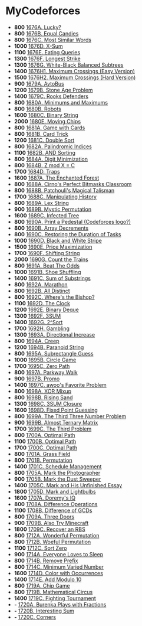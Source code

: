 # MyCodeforces

- **800** [1676A. Lucky?](./solutions/1676A.cpp)
- **800** [1676B. Equal Candies](./solutions/1676B.cpp)
- **800** [1676C. Most Similar Words](./solutions/1676C.cpp)
- **1000** [1676D. X-Sum](./solutions/1676D.cpp)
- **1100** [1676E. Eating Queries](./solutions/1676E.cpp)
- **1300** [1676F. Longest Strike](./solutions/1676F.cpp)
- **1300** [1676G. White-Black Balanced Subtrees](./solutions/1676G.cpp)
- **1400** [1676H1. Maximum Crossings (Easy Version)](./solutions/1676H2.cpp)
- **1500** [1676H2. Maximum Crossings (Hard Version)](./solutions/1676H2.cpp)
- **900** [1679A. AvtoBus](./solutions/1680A.cpp)
- **1200** [1679B. Stone Age Problem](./solutions/1680B.cpp)
- **1400** [1679C. Rooks Defenders](./solutions/1679C.cpp)
- **800** [1680A. Minimums and Maximums](./solutions/1680A.cpp)
- **800** [1680B. Robots](./solutions/1680B.cpp)
- **1600** [1680C. Binary String](./solutions/1680C.cpp)
- **2000** [1680E. Moving Chips](./solutions/1680E.cpp)
- **800** [1681A. Game with Cards](./solutions/1681A.cpp)
- **800** [1681B. Card Trick](./solutions/1681B.cpp)
- **1200** [1681C. Double Sort](./solutions/1681C.cpp)
- **800** [1682A. Palindromic Indices](./solutions/1682A.cpp)
- **1100** [1682B. AND Sorting](./solutions/1682B.cpp)
- **800** [1684A. Digit Minimization](./solutions/1684A.cpp)
- **800** [1684B. Z mod X = C](./solutions/1684B.cpp)
- **1700** [1684D. Traps](./solutions/1684D.cpp)
- **1600** [1687A. The Enchanted Forest](./solutions/1687A.cpp)
- **800** [1688A. Cirno's Perfect Bitmasks Classroom](./solutions/1688A.cpp)
- **800** [1688B. Patchouli's Magical Talisman](./solutions/1688B.cpp)
- **1700** [1688C. Manipulating History](./solutions/1688C.cpp)
- **800** [1689A. Lex String](./solutions/1689A.cpp)
- **900** [1689B. Mystic Permutation](./solutions/1689B.cpp)
- **1600** [1689C. Infected Tree](./solutions/1689C.cpp)
- **800** [1690A. Print a Pedestal (Codeforces logo?)](./solutions/1690A.cpp)
- **800** [1690B. Array Decrements](./solutions/1690B.cpp)
- **800** [1690C. Restoring the Duration of Tasks](./solutions/1690C.cpp)
- **1000** [1690D. Black and White Stripe](./solutions/1690D.cpp)
- **1500** [1690E. Price Maximization](./solutions/1690E.cpp)
- **1700** [1690F. Shifting String](./solutions/1690F.cpp)
- **2000** [1690G. Count the Trains](./solutions/1690G.cpp)
- **800** [1691A. Beat The Odds](./solutions/1691A.cpp)
- **1000** [1691B. Shoe Shuffling](./solutions/1691B.cpp)
- **1400** [1691C. Sum of Substrings](./solutions/1691C.cpp)
- **800** [1692A. Marathon](./solutions/1692A.cpp)
- **800** [1692B. All Distinct](./solutions/1692B.cpp)
- **800** [1692C. Where's the Bishop?](./solutions/1692C.cpp)
- **1100** [1692D. The Clock](./solutions/1692D.cpp)
- **1200** [1692E. Binary Deque](./solutions/1692E.cpp)
- **1300** [1692F. 3SUM](./solutions/1692F.cpp)
- **1400** [1692G. 2^Sort](./solutions/1692G.cpp)
- **1700** [1692H. Gambling](./solutions/1692H.cpp)
- **1300** [1693A. Directional Increase](./solutions/1694C.cpp)
- **800** [1694A. Creep](./solutions/1694A.cpp)
- **1200** [1694B. Paranoid String](./solutions/1694B.cpp)
- **800** [1695A. Subrectangle Guess](./solutions/1695A.cpp)
- **1000** [1695B. Circle Game](./solutions/1695B.cpp)
- **1700** [1695C. Zero Path](./solutions/1695C.cpp)
- **800** [1697A. Parkway Walk](./solutions/1697A.cpp)
- **900** [1697B. Promo](./solutions/1697B.cpp)
- **1400** [1697C. awoo's Favorite Problem](./solutions/1697C.cpp)
- **800** [1698A. XOR Mixup](./solutions/1698A.cpp)
- **800** [1698B. Rising Sand](./solutions/1698B.cpp)
- **1300** [1698C. 3SUM Closure](./solutions/1698C.cpp)
- **1600** [1698D. Fixed Point Guessing](./solutions/1698D.cpp)
- **800** [1699A. The Third Three Number Problem](./solutions/1699A.cpp)
- **900** [1699B. Almost Ternary Matrix](./solutions/1699B.cpp)
- **1700** [1699C. The Third Problem](./solutions/1699C.cpp)
- **800** [1700A. Optimal Path](./solutions/1700A.cpp)
- **1100** [1700B. Optimal Path](./solutions/1700B.cpp)
- **1700** [1700C. Optimal Path](./solutions/1700C.cpp)
- **800** [1701A. Grass Field](./solutions/1701A.cpp)
- **800** [1701B. Permutation](./solutions/1701B.cpp)
- **1400** [1701C. Schedule Management](./solutions/1701C.cpp)
- **800** [1705A. Mark the Photographer](./solutions/1705A.cpp)
- **900** [1705B. Mark the Dust Sweeper](./solutions/1705B.cpp)
- **1400** [1705C. Mark and His Unfinished Essay](./solutions/1705C.cpp)
- **1800** [1705D. Mark and Lightbulbs](./solutions/1705D.cpp)
- **1600** [1707A. Doremy's IQ](./solutions/1707A.cpp)
- **800** [1708A. Difference Operations](./solutions/1708A.cpp)
- **1100** [1708B. Difference of GCDs](./solutions/1708B.cpp)
- **800** [1709A. Three Doors](./solutions/1709A.cpp)
- **900** [1709B. Also Try Minecraft](./solutions/1709B.cpp)
- **1800** [1709C. Recover an RBS](./solutions/1709C.cpp)
- **800** [1712A. Wonderful Permutation](./solutions/1712A.cpp)
- **800** [1712B. Woeful Permutation](./solutions/1712B.cpp)
- **1100** [1712C. Sort Zero](./solutions/1712C.cpp)
- **900** [1714A. Everyone Loves to Sleep](./solutions/1714A.cpp)
- **800** [1714B. Remove Prefix](./solutions/1714B.cpp)
- **800** [1714C. Minimum Varied Number](./solutions/1714C.cpp)
- **1600** [1714D. Color with Occurrences](./solutions/1714D.cpp)
- **1400** [1714E. Add Modulo 10](./solutions/1714E.cpp)
- **800** [1719A. Chip Game](./solutions/1719A.cpp)
- **800** [1719B. Mathematical Circus](./solutions/1719B.cpp)
- **1400** [1719C. Fighting Tournament](./solutions/1719C.cpp)
- **-** [1720A. Burenka Plays with Fractions](./solutions/1720A.cpp)
- **-** [1720B. Interesting Sum](./solutions/1720B.cpp)
- **-** [1720C. Corners](./solutions/1720C.cpp)